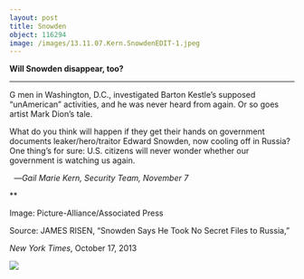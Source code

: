 ```yaml
---
layout: post
title: Snowden
object: 116294
image: /images/13.11.07.Kern.SnowdenEDIT-1.jpeg
---
```

**Will Snowden disappear, too?**

****

G men in Washington, D.C., investigated Barton Kestle’s supposed “unAmerican” activities, and he was never heard from again. Or so goes artist Mark Dion’s tale. 

What do you think will happen if they get their hands on government documents leaker/hero/traitor Edward Snowden, now cooling off in Russia? One thing’s for sure: U.S. citizens will never wonder whether our government is watching us again.  

  —*Gail Marie Kern, Security Team, November 7*

**

Image: Picture-Alliance/Associated Press

Source: JAMES RISEN, “Snowden Says He Took No Secret Files to Russia,” 

*New York Times*, October 17, 2013 

![]({{siteurl.base}}/images/13.11.07.Kern.SnowdenEDIT-1.jpeg)
